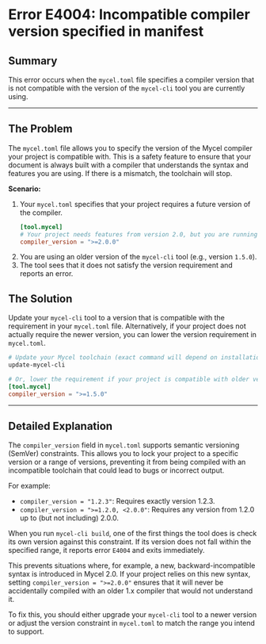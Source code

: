 # Error E4004: Incompatible compiler version specified in manifest

## Summary

This error occurs when the `mycel.toml` file specifies a compiler version that is not compatible with the version of the `mycel-cli` tool you are currently using.

---

## The Problem

The `mycel.toml` file allows you to specify the version of the Mycel compiler your project is compatible with. This is a safety feature to ensure that your document is always built with a compiler that understands the syntax and features you are using. If there is a mismatch, the toolchain will stop.

**Scenario:**

1.  Your `mycel.toml` specifies that your project requires a future version of the compiler.
    ```toml
    [tool.mycel]
    # Your project needs features from version 2.0, but you are running version 1.5.
    compiler_version = ">=2.0.0"
    ```
2.  You are using an older version of the `mycel-cli` tool (e.g., version `1.5.0`).
3.  The tool sees that it does not satisfy the version requirement and reports an error.

## The Solution

Update your `mycel-cli` tool to a version that is compatible with the requirement in your `mycel.toml` file. Alternatively, if your project does not actually require the newer version, you can lower the version requirement in `mycel.toml`.

```sh
# Update your Mycel toolchain (exact command will depend on installation method)
update-mycel-cli
```

```toml
# Or, lower the requirement if your project is compatible with older versions.
[tool.mycel]
compiler_version = ">=1.5.0"
```

---

## Detailed Explanation

The `compiler_version` field in `mycel.toml` supports semantic versioning (SemVer) constraints. This allows you to lock your project to a specific version or a range of versions, preventing it from being compiled with an incompatible toolchain that could lead to bugs or incorrect output.

For example:

-   `compiler_version = "1.2.3"`: Requires exactly version 1.2.3.
-   `compiler_version = ">=1.2.0, <2.0.0"`: Requires any version from 1.2.0 up to (but not including) 2.0.0.

When you run `mycel-cli build`, one of the first things the tool does is check its own version against this constraint. If its version does not fall within the specified range, it reports error `E4004` and exits immediately.

This prevents situations where, for example, a new, backward-incompatible syntax is introduced in Mycel 2.0. If your project relies on this new syntax, setting `compiler_version = ">=2.0.0"` ensures that it will never be accidentally compiled with an older 1.x compiler that would not understand it.

To fix this, you should either upgrade your `mycel-cli` tool to a newer version or adjust the version constraint in `mycel.toml` to match the range you intend to support.
